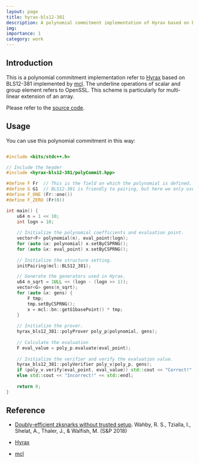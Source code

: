 ```yaml
---
layout: page
title: hyrax-bls12-381
description: A polynomial commitment implementation of Hyrax based on BLS12-381 elliptic curve.
img: 
importance: 1
category: work
---
```


## Introduction
This is a polynomial commitment implementation refer to [Hyrax](https://eprint.iacr.org/2017/1132.pdf) based on BLS12-381 implemented by [mcl](https://github.com/herumi/mcl). The underline operations of scalar and group element refers to OpenSSL.
This scheme is particularly for multi-linear extension of an array.

Please refer to the [source code](https://github.com/TAMUCrypto/hyrax-bls12-381/).

## Usage
You can use this polynomial commitment in this way:
```C++

#include <bits/stdc++.h>

// Include the header
#include <hyrax-bls12-381/polyCommit.hpp>

#define F Fr  // This is the field on which the polynomial is defined.
#define G G1  // BLS12-381 is friendly to pairing, but here we only use G1.
#define F_ONE (Fr::one())
#define F_ZERO (Fr(0))

int main() {
    u64 n = 1 << 10;
    int logn = 10;
    
    // Initialize the polynomial coefficients and evaluation point.
    vector<F> polynomial(n), eval_point(logn);
    for (auto &x: polynomial) x.setByCSPRNG();
    for (auto &x: eval_point) x.setByCSPRNG();
    
    // Initialize the structure setting.
    initPairing(mcl::BLS12_381);

    // Generate the generators used in Hyrax.
    u64 n_sqrt = 1ULL << (logn - (logn >> 1));
    vector<G> gens(n_sqrt);
    for (auto &x: gens) {
        F tmp;
        tmp.setByCSPRNG();
        x = mcl::bn::getG1basePoint() * tmp;
    }
    
    // Initialize the prover.
    hyrax_bls12_381::polyProver poly_p(polynomial, gens);
    
    // Calculate the evaluation
    F eval_value = poly_p.evaluate(eval_point);
    
    // Initialize the verifier and verify the evaluation value.
    hyrax_bls12_381::polyVerifier poly_v(poly_p, gens);
    if (poly_v.verify(eval_point, eval_value)) std::cout << "Correct!" << std::endl;
    else std::cout << "Incorrect!" << std::endl;
    
    return 0;
}
```

## Reference
- [Doubly-efficient zksnarks without trusted setup](https://doi.org/10.1109/SP.2018.00060). Wahby, R. S., Tzialla, I., Shelat, A., Thaler, J., & Walfish, M. (S&P 2018)

- [Hyrax](https://github.com/hyraxZK/hyraxZK.git)

- [mcl](https://github.com/herumi/mcl)

